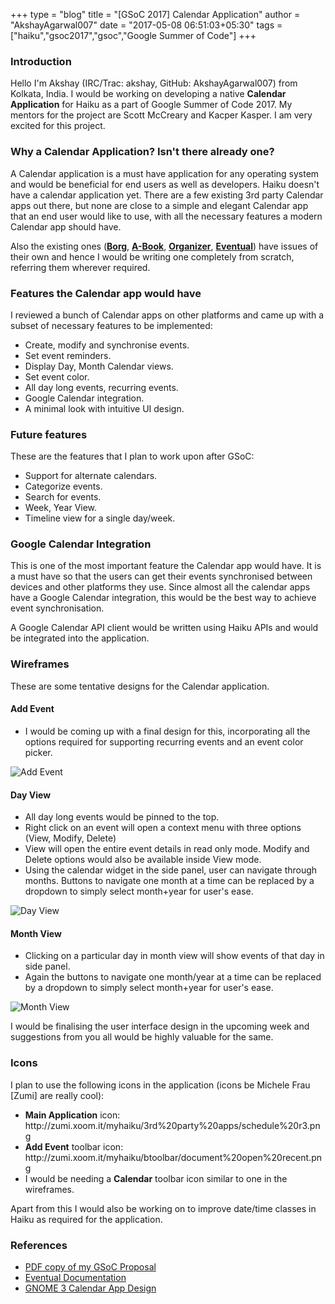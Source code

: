 +++
type = "blog"
title = "[GSoC 2017] Calendar Application"
author = "AkshayAgarwal007"
date = "2017-05-08 06:51:03+05:30"
tags = ["haiku","gsoc2017","gsoc","Google Summer of Code"]
+++ 

<h3>Introduction</h3>

<p>Hello I'm Akshay (IRC/Trac: akshay, GitHub: AkshayAgarwal007) from Kolkata, India. I would be working on developing a native <b>Calendar Application</b> for Haiku as a part of Google Summer of Code 2017. My mentors for the project are Scott McCreary and Kacper Kasper. I am very excited for this project.</p>

<h3>Why a Calendar Application? Isn't there already one?</h3>
<p>A Calendar application is a must have application for any operating system and would be beneficial for end users as well as developers. Haiku doesn't have a calendar application yet. There are a few existing 3rd party Calendar apps out there, but none are close to a simple and elegant Calendar app that an end user would like to use, with all the necessary features a modern Calendar app should have.</p>

<p>Also the existing ones (<a href ="https://github.com/HaikuArchives/Borg"><b>Borg</b></a>, <a href="https://github.com/HaikuArchives/A-Book"><b>A-Book</b></a>, <a href="https://github.com/HaikuArchives/Organizer"><b>Organizer</b></a>, <a href="https://github.com/HaikuArchives/Eventual"><b>Eventual</b></a>) have issues of their own and hence I would be writing one completely from scratch, referring them wherever required.</p>

<h3>Features the Calendar app would have</h3>
<p>I reviewed a bunch of Calendar apps on other platforms and came up with a subset of necessary features to be implemented:</p>
<ul>
    <li> Create, modify and synchronise events.</li>
    <li>Set event reminders.</li>
    <li>Display Day, Month Calendar views.</li>
    <li>Set event color.</li>
    <li>All day long events, recurring events.</li>
    <li>Google Calendar integration.</li>
    <li>A minimal look with intuitive UI design.</li>
</ul>

<h3>Future features</h3>
<p>These are the features that I plan to work upon after GSoC:</p>
<ul>
    <li>Support for alternate calendars.</li>
    <li>Categorize events.</li>
    <li>Search for events.</li>
    <li>Week, Year View.</li>
    <li>Timeline view for a single day/week.</li>
</ul>

<h3>Google Calendar Integration </h3>
<p>This is one of the most important feature the Calendar app would have. It is a must have so that the users can get their events synchronised between devices and other platforms they use. Since almost all the calendar apps have a Google Calendar integration, this would be the best way to achieve event synchronisation.</p>
<p>A Google Calendar API client would be written using Haiku APIs and would be integrated into the application.</p>

<h3>Wireframes</h3>
<p>These are some tentative designs for the Calendar application.</p>

<h4>Add Event</h4>
<ul>
    <li>I would be coming up with a final design for this, incorporating all the options required for supporting recurring events and an event color picker.</li>
</ul>

<p><img src="/files/blog/AkshayAgarwal007/add-event.png" alt="Add Event" class="img-responsive center-block"></p>

<h4>Day View </h4>
<ul>
    <li>All day long events would be pinned to the top.</li>
    <li>Right click on an event will open a context menu with three options (View, Modify, Delete)</li>
    <li>View will open the entire event details in read only mode. Modify and Delete options would also be available inside View mode.</li>
    <li>Using the calendar widget in the side panel, user can navigate through months. Buttons to navigate one month at a time can be replaced by a dropdown to simply select month+year for user's ease.</li>
</ul>

<p><img src="/files/blog/AkshayAgarwal007/day-view.png" alt="Day View" class="img-responsive center-block"></p>

<h4>Month View</h4>
<ul>
    <li>Clicking on a particular day in month view will show events of that day in side panel.</li>
    <li>Again the buttons to navigate one month/year at a time can be replaced by a dropdown to simply select month+year for user's ease.</li>
</ul>

<p><img src ="/files/blog/AkshayAgarwal007/month-view.png" alt="Month View" class="img-responsive center-block"></p>

<p>I would be finalising the user interface design in the upcoming week and suggestions from you all would be highly valuable for the same.</p>

<h3>Icons</h3>
<p>I plan to use the following icons in the application (icons be Michele Frau [Zumi] are really cool):</p>
<ul>
    <li><b>Main Application</b> icon: <br>http://zumi.xoom.it/myhaiku/3rd%20party%20apps/schedule%20r3.png</li>
    <li><b>Add Event</b> toolbar icon: <br>http://zumi.xoom.it/myhaiku/btoolbar/document%20open%20recent.png</li>
    <li>I would be needing a <b>Calendar</b> toolbar icon similar to one in the wireframes.</li>
</ul>

<p>Apart from this I would also be working on to improve date/time classes in Haiku as required for the application.</p>

<h3>References</h3>
<ul>
    <li><a href="https://drive.google.com/file/d/0BxAs33Lm1mJwNkItUnFoWGlRZnc/view?usp=sharing">PDF copy of my GSoC Proposal</a></li>
    <li><a href="https://sourceforge.net/projects/eventual/files/Documentation/">Eventual Documentation</a></li>
    <li><a href="https://wiki.gnome.org/Design/Apps/Calendar">GNOME 3 Calendar App Design</a></li>
</ul>